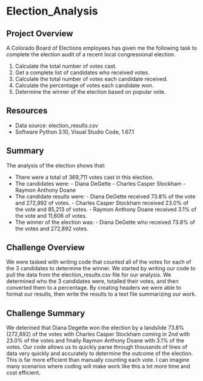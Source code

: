 # Election_Analysis
## Project Overview
A Colorado Board of Elections employees has given me the following task to complete the election audit of a recent local congressional election.

1. Calculate the total number of votes cast.
2. Get a complete list of candidates who received votes.
3. Calculate the total number of votes each candidate received.
4. Calculate the percentage of votes each candidate won.
5. Determine the winner of the election based on popular vote.

## Resources
- Data source: election_results.csv
- Software Python 3.10, Visual Studio Code, 1.67.1

## Summary
The analysis of the election shows that:
- There were a total of 369,711 votes cast in this election.
- The candidates were: 
      - Diana DeGette
      - Charles Casper Stockham
      - Raymon Anthony Doane
- The candidate results were:
      - Diana DeGette received 73.8% of the vote and 272,892 of votes.
      - Charles Casper Stockham received 23.0% of the vote and 85,213 of votes.
      - Raymon Anthony Doane received 3.1% of the vote and 11,606 of votes.
- The winner of the election was:
      - Diana DeGette who received 73.8% of the votes and 272,892 votes.

## Challenge Overview
We were tasked with writing code that counted all of the votes for each of the 3 candidates to determine the winner. We started by writing our code to pull the data from the election_results.csv file for our analysis. We determined who the 3 candidates were, totalled their votes, and then converted them to a percentage. By creating headers we were able to format our results, then write the results to a text file summarizing our work. 

## Challenge Summary
We deterined that Diana Degette won the election by a landslide 73.8% (272,892) of the votes with Charles Casper Stockham coming in 2nd with 23.0% of the votes and finally Raymon Anthony Doane with 3.1% of the votes. Our code allows us to quickly parse through thousands of lines of data very quickly and accurately to determine the outcome of the election. This is far more efficient than manually counting each vote. I can imagine many scenarios where coding will make work like this a lot more time and cost efficient. 
